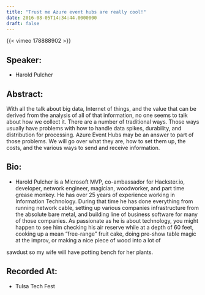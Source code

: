 ```yaml
---
title: "Trust me Azure event hubs are really cool!"
date: 2016-08-05T14:34:44.0000000
draft: false
---
```


{{< vimeo 178888902 >}}

## Speaker:

 - Harold Pulcher

## Abstract:

<p>With all the talk about big data, Internet of things, and the value that can be derived from the analysis of all of that information, no one seems to talk about how we collect it. There are a number of traditional ways. Those ways usually have problems with how to handle data spikes, durability, and distribution for processing. Azure Event Hubs may be an answer to part of those problems. We will go over what they are, how to set them up, the costs, and the various ways to send and receive information. </p>

## Bio:

 - <p>Harold Pulcher is a Microsoft MVP, co-ambassador for Hackster.io, developer, network engineer, magician, woodworker, and part time grease monkey. He has over 25 years of experience working in Information Technology. During that time he has done everything from running network cable, setting up various companies infrastructure from the absolute bare metal, and building line of business software for many of those companies. As passionate as he is about technology, you might happen to see him checking his air reserve while at a depth of 60 feet, cooking up a mean “free-range” fruit cake, doing pre-show table magic at the improv, or making a nice piece of wood into a lot of
sawdust so my wife will have potting bench for her plants.</p>

## Recorded At:

 - Tulsa Tech Fest

